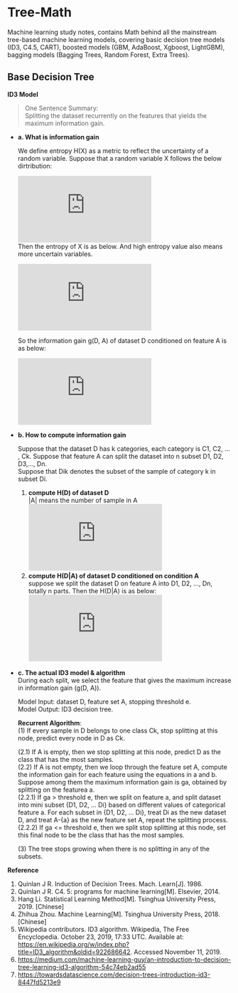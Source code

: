 Tree-Math
============
Machine learning study notes, contains Math behind all the mainstream tree-based machine learning models, covering basic decision tree models (ID3, C4.5, CART), boosted models (GBM, AdaBoost, Xgboost, LightGBM), bagging models (Bagging Trees, Random Forest, Extra Trees).  



Base Decision Tree
------------
**ID3 Model**
> One Sentence Summary:   
Splitting the dataset recurrently on the features that yields the maximum information gain.  

- **a. What is information gain**    

  We define entropy H(X) as a metric to reflect the uncertainty of a random variable. 
  Suppose that a random variable X follows the below dirtribution:  

  ![img](https://latex.codecogs.com/svg.latex?%5Cbg_black%20P%28X%3Dx%29%3Dp_%7Bi%7D%2C%20i%20%3D%201%2C2%2C3%2C...%2Cn)  
  Then the entropy of X is as below. And high entropy value also means more uncertain variables.   

  ![img](https://latex.codecogs.com/svg.latex?%5Cbg_black%20%24H%28X%29%20%3D%20-%5Csum_%7Bi%20%3D%201%7D%5E%7Bn%7Dp_%7Bi%7D%5Clog%28p_%7Bi%7D%29%24)  
 
  So the information gain g(D, A) of dataset D conditioned on feature A is as below:

  ![img](https://latex.codecogs.com/svg.latex?%5Cbg_black%20g%28D%2CA%29%3DH%28D%29-H%28D%7CA%29) 

- **b. How to compute information gain**  

  Suppose that the dataset D has k categories, each category is C1, C2, ... , Ck.
Suppose that feature A can split the dataset into n subset D1, D2, D3,..., Dn.  
Suppose that Dik denotes the subset of the sample of category k in subset Di.  
    1. **compute H(D) of dataset D**   
    |A| means the number of sample in A  
    ![img](https://latex.codecogs.com/svg.latex?%5Cbg_black%20H%28D%29%20%3D%20-%5Csum_%7Bk%3D1%7D%5E%7BK%7D%7B%5Cfrac%7B%7CC_%7Bk%7D%7C%7D%7B%7CD%7C%7D%7D%5Clog_%7B%20%7D%5Cfrac%7B%7CC_%7Bk%7D%7C%7D%7B%7CD%7C%7D)  
    2. **compute H(D|A) of dataset D conditioned on condition A**  
    suppose we split the dataset D on feature A into D1, D2, ..., Dn, totally n parts. Then the H(D|A) is as below:  
    ![img](https://latex.codecogs.com/svg.latex?%5Cbg_black%20H%28D%7CA%29%20%3D%20%5Csum_%7Bi%3D1%7D%5E%7Bn%7D%20%5Cfrac%7B%7CD_i%7C%7D%7B%7CD%7C%7DH%28D_%7Bi%7D%29%20%3D%20%5Csum_%7Bi%3D1%7D%5E%7Bn%7D%20%5Cfrac%7B%7CD_i%7C%7D%7B%7CD%7C%7D%20%5Csum_%7Bk%3D1%7D%5E%7BK%7D%20%5Cfrac%7B%7CD_%7Bik%7D%7C%7D%7B%7CD_i%7C%7D%5Clog%28%5Cfrac%7B%7CD_%7Bik%7D%7C%7D%7B%7CD_i%7C%7D%29)    

- **c. The actual ID3 model & algorithm**  
During each split, we select the feature that gives the maximum increase in information gain (g(D, A)).  

  Model Input: dataset D, feature set A, stopping threshold e.  
Model Output: ID3 decision tree.  
 
  **Recurrent Algorithm**:  
  (1) If every sample in D belongs to one class Ck, stop splitting at this node, predict every node in D as Ck.  
  
  (2.1) If A is empty, then we stop splitting at this node, predict D as the class that has the most samples.    
  (2.2) If A is not empty, then we loop through the feature set A, compute the information gain for each feature using the equations in a and b.
  Suppose among them the maximum information gain is ga, obtained by splitting on the featurea a.   
  (2.2.1) If ga > threshold e, then we split on feature a, and split dataset into mini subset {D1, D2, ... Di} based on different values of categorical feature a. For each subset in {D1, D2, ... Di}, treat Di as the new dataset D, and treat A-{a} as the new feature set A, repeat the splitting process.  
  (2.2.2) If ga <= threshold e, then we split stop splitting at this node, set this final node to be the class that has the most samples. 
  
  (3) The tree stops growing when there is no splitting in any of the subsets.

**Reference**  

1. Quinlan J R. Induction of Decision Trees. Mach. Learn[J]. 1986. 
2. Quinlan J R. C4. 5: programs for machine learning[M]. Elsevier, 2014.
3. Hang Li. Statistical Learning Method[M]. Tsinghua University Press, 2019. [Chinese]
4. Zhihua Zhou. Machine Learning[M]. Tsinghua University Press, 2018. [Chinese]
5. Wikipedia contributors. ID3 algorithm. Wikipedia, The Free Encyclopedia. October 23, 2019, 17:33 UTC. Available at: https://en.wikipedia.org/w/index.php?title=ID3_algorithm&oldid=922686642. Accessed November 11, 2019.
6. https://medium.com/machine-learning-guy/an-introduction-to-decision-tree-learning-id3-algorithm-54c74eb2ad55
7. https://towardsdatascience.com/decision-trees-introduction-id3-8447fd5213e9

